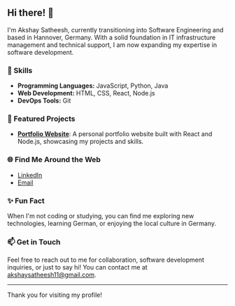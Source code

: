 ## Hi there! 👋

I'm Akshay Satheesh, currently transitioning into Software Engineering and based in Hannover, Germany. With a solid foundation in IT infrastructure management and technical support, I am now expanding my expertise in software development.

### 🚀 Skills
- **Programming Languages:** JavaScript, Python, Java
- **Web Development:** HTML, CSS, React, Node.js
- **DevOps Tools:** Git

### 🌟 Featured Projects
- [**Portfolio Website**](): A personal portfolio website built with React and Node.js, showcasing my projects and skills.

### 🌐 Find Me Around the Web
- [LinkedIn](https://www.linkedin.com/in/akshaysatheesh)
- [Email](mailto:akshaysatheesh11@gmail.com)

### ✨ Fun Fact
When I'm not coding or studying, you can find me exploring new technologies, learning German, or enjoying the local culture in Germany.

### 📫 Get in Touch
Feel free to reach out to me for collaboration, software development inquiries, or just to say hi! You can contact me at akshaysatheesh11@gmail.com.

---

Thank you for visiting my profile!
